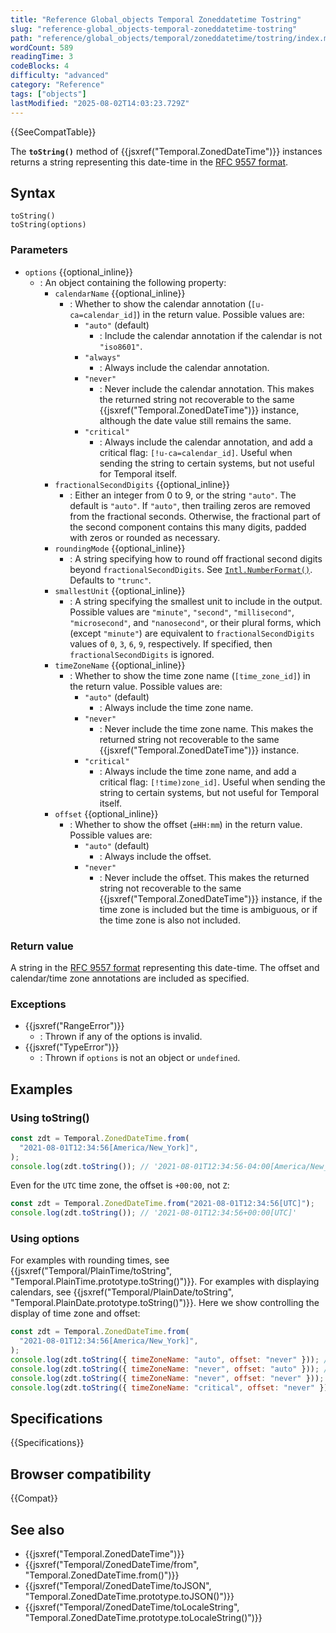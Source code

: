 ```yaml
---
title: "Reference Global_objects Temporal Zoneddatetime Tostring"
slug: "reference-global_objects-temporal-zoneddatetime-tostring"
path: "reference/global_objects/temporal/zoneddatetime/tostring/index.md"
wordCount: 589
readingTime: 3
codeBlocks: 4
difficulty: "advanced"
category: "Reference"
tags: ["objects"]
lastModified: "2025-08-02T14:03:23.729Z"
---
```



{{SeeCompatTable}}

The **`toString()`** method of {{jsxref("Temporal.ZonedDateTime")}} instances returns a string representing this date-time in the [RFC 9557 format](/en-US/docs/Web/JavaScript/Reference/Global_Objects/Temporal/ZonedDateTime#rfc_9557_format).

## Syntax

```js-nolint
toString()
toString(options)
```

### Parameters

- `options` {{optional_inline}}
  - : An object containing the following property:
    - `calendarName` {{optional_inline}}
      - : Whether to show the calendar annotation (`[u-ca=calendar_id]`) in the return value. Possible values are:
        - `"auto"` (default)
          - : Include the calendar annotation if the calendar is not `"iso8601"`.
        - `"always"`
          - : Always include the calendar annotation.
        - `"never"`
          - : Never include the calendar annotation. This makes the returned string not recoverable to the same {{jsxref("Temporal.ZonedDateTime")}} instance, although the date value still remains the same.
        - `"critical"`
          - : Always include the calendar annotation, and add a critical flag: `[!u-ca=calendar_id]`. Useful when sending the string to certain systems, but not useful for Temporal itself.
    - `fractionalSecondDigits` {{optional_inline}}
      - : Either an integer from 0 to 9, or the string `"auto"`. The default is `"auto"`. If `"auto"`, then trailing zeros are removed from the fractional seconds. Otherwise, the fractional part of the second component contains this many digits, padded with zeros or rounded as necessary.
    - `roundingMode` {{optional_inline}}
      - : A string specifying how to round off fractional second digits beyond `fractionalSecondDigits`. See [`Intl.NumberFormat()`](/en-US/docs/Web/JavaScript/Reference/Global_Objects/Intl/NumberFormat/NumberFormat#roundingmode). Defaults to `"trunc"`.
    - `smallestUnit` {{optional_inline}}
      - : A string specifying the smallest unit to include in the output. Possible values are `"minute"`, `"second"`, `"millisecond"`, `"microsecond"`, and `"nanosecond"`, or their plural forms, which (except `"minute"`) are equivalent to `fractionalSecondDigits` values of `0`, `3`, `6`, `9`, respectively. If specified, then `fractionalSecondDigits` is ignored.
    - `timeZoneName` {{optional_inline}}
      - : Whether to show the time zone name (`[time_zone_id]`) in the return value. Possible values are:
        - `"auto"` (default)
          - : Always include the time zone name.
        - `"never"`
          - : Never include the time zone name. This makes the returned string not recoverable to the same {{jsxref("Temporal.ZonedDateTime")}} instance.
        - `"critical"`
          - : Always include the time zone name, and add a critical flag: `[!time)zone_id]`. Useful when sending the string to certain systems, but not useful for Temporal itself.
    - `offset` {{optional_inline}}
      - : Whether to show the offset (`±HH:mm`) in the return value. Possible values are:
        - `"auto"` (default)
          - : Always include the offset.
        - `"never"`
          - : Never include the offset. This makes the returned string not recoverable to the same {{jsxref("Temporal.ZonedDateTime")}} instance, if the time zone is included but the time is ambiguous, or if the time zone is also not included.

### Return value

A string in the [RFC 9557 format](/en-US/docs/Web/JavaScript/Reference/Global_Objects/Temporal/ZonedDateTime#rfc_9557_format) representing this date-time. The offset and calendar/time zone annotations are included as specified.

### Exceptions

- {{jsxref("RangeError")}}
  - : Thrown if any of the options is invalid.
- {{jsxref("TypeError")}}
  - : Thrown if `options` is not an object or `undefined`.

## Examples

### Using toString()

```js
const zdt = Temporal.ZonedDateTime.from(
  "2021-08-01T12:34:56[America/New_York]",
);
console.log(zdt.toString()); // '2021-08-01T12:34:56-04:00[America/New_York]'
```

Even for the `UTC` time zone, the offset is `+00:00`, not `Z`:

```js
const zdt = Temporal.ZonedDateTime.from("2021-08-01T12:34:56[UTC]");
console.log(zdt.toString()); // '2021-08-01T12:34:56+00:00[UTC]'
```

### Using options

For examples with rounding times, see {{jsxref("Temporal/PlainTime/toString", "Temporal.PlainTime.prototype.toString()")}}. For examples with displaying calendars, see {{jsxref("Temporal/PlainDate/toString", "Temporal.PlainDate.prototype.toString()")}}. Here we show controlling the display of time zone and offset:

```js
const zdt = Temporal.ZonedDateTime.from(
  "2021-08-01T12:34:56[America/New_York]",
);
console.log(zdt.toString({ timeZoneName: "auto", offset: "never" })); // '2021-08-01T12:34:56[America/New_York]'
console.log(zdt.toString({ timeZoneName: "never", offset: "auto" })); // '2021-08-01T12:34:56-04:00'
console.log(zdt.toString({ timeZoneName: "never", offset: "never" })); // '2021-08-01T12:34:56'
console.log(zdt.toString({ timeZoneName: "critical", offset: "never" })); // '2021-08-01T12:34:56[!America/New_York]'
```

## Specifications

{{Specifications}}

## Browser compatibility

{{Compat}}

## See also

- {{jsxref("Temporal.ZonedDateTime")}}
- {{jsxref("Temporal/ZonedDateTime/from", "Temporal.ZonedDateTime.from()")}}
- {{jsxref("Temporal/ZonedDateTime/toJSON", "Temporal.ZonedDateTime.prototype.toJSON()")}}
- {{jsxref("Temporal/ZonedDateTime/toLocaleString", "Temporal.ZonedDateTime.prototype.toLocaleString()")}}
